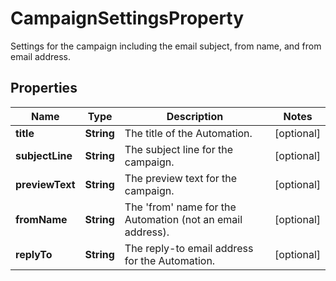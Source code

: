 

# CampaignSettingsProperty

Settings for the campaign including the email subject, from name, and from email address.

## Properties

| Name | Type | Description | Notes |
|------------ | ------------- | ------------- | -------------|
|**title** | **String** | The title of the Automation. |  [optional] |
|**subjectLine** | **String** | The subject line for the campaign. |  [optional] |
|**previewText** | **String** | The preview text for the campaign. |  [optional] |
|**fromName** | **String** | The &#39;from&#39; name for the Automation (not an email address). |  [optional] |
|**replyTo** | **String** | The reply-to email address for the Automation. |  [optional] |




